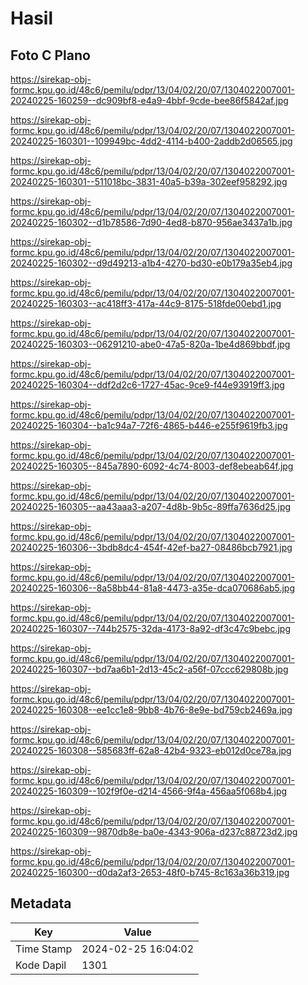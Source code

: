 # Hasil

## Foto C Plano

https://sirekap-obj-formc.kpu.go.id/48c6/pemilu/pdpr/13/04/02/20/07/1304022007001-20240225-160259--dc909bf8-e4a9-4bbf-9cde-bee86f5842af.jpg

https://sirekap-obj-formc.kpu.go.id/48c6/pemilu/pdpr/13/04/02/20/07/1304022007001-20240225-160301--109949bc-4dd2-4114-b400-2addb2d06565.jpg

https://sirekap-obj-formc.kpu.go.id/48c6/pemilu/pdpr/13/04/02/20/07/1304022007001-20240225-160301--511018bc-3831-40a5-b39a-302eef958292.jpg

https://sirekap-obj-formc.kpu.go.id/48c6/pemilu/pdpr/13/04/02/20/07/1304022007001-20240225-160302--d1b78586-7d90-4ed8-b870-956ae3437a1b.jpg

https://sirekap-obj-formc.kpu.go.id/48c6/pemilu/pdpr/13/04/02/20/07/1304022007001-20240225-160302--d9d49213-a1b4-4270-bd30-e0b179a35eb4.jpg

https://sirekap-obj-formc.kpu.go.id/48c6/pemilu/pdpr/13/04/02/20/07/1304022007001-20240225-160303--ac418ff3-417a-44c9-8175-518fde00ebd1.jpg

https://sirekap-obj-formc.kpu.go.id/48c6/pemilu/pdpr/13/04/02/20/07/1304022007001-20240225-160303--06291210-abe0-47a5-820a-1be4d869bbdf.jpg

https://sirekap-obj-formc.kpu.go.id/48c6/pemilu/pdpr/13/04/02/20/07/1304022007001-20240225-160304--ddf2d2c6-1727-45ac-9ce9-f44e93919ff3.jpg

https://sirekap-obj-formc.kpu.go.id/48c6/pemilu/pdpr/13/04/02/20/07/1304022007001-20240225-160304--ba1c94a7-72f6-4865-b446-e255f9619fb3.jpg

https://sirekap-obj-formc.kpu.go.id/48c6/pemilu/pdpr/13/04/02/20/07/1304022007001-20240225-160305--845a7890-6092-4c74-8003-def8ebeab64f.jpg

https://sirekap-obj-formc.kpu.go.id/48c6/pemilu/pdpr/13/04/02/20/07/1304022007001-20240225-160305--aa43aaa3-a207-4d8b-9b5c-89ffa7636d25.jpg

https://sirekap-obj-formc.kpu.go.id/48c6/pemilu/pdpr/13/04/02/20/07/1304022007001-20240225-160306--3bdb8dc4-454f-42ef-ba27-08486bcb7921.jpg

https://sirekap-obj-formc.kpu.go.id/48c6/pemilu/pdpr/13/04/02/20/07/1304022007001-20240225-160306--8a58bb44-81a8-4473-a35e-dca070686ab5.jpg

https://sirekap-obj-formc.kpu.go.id/48c6/pemilu/pdpr/13/04/02/20/07/1304022007001-20240225-160307--744b2575-32da-4173-8a92-df3c47c9bebc.jpg

https://sirekap-obj-formc.kpu.go.id/48c6/pemilu/pdpr/13/04/02/20/07/1304022007001-20240225-160307--bd7aa6b1-2d13-45c2-a56f-07ccc629808b.jpg

https://sirekap-obj-formc.kpu.go.id/48c6/pemilu/pdpr/13/04/02/20/07/1304022007001-20240225-160308--ee1cc1e8-9bb8-4b76-8e9e-bd759cb2469a.jpg

https://sirekap-obj-formc.kpu.go.id/48c6/pemilu/pdpr/13/04/02/20/07/1304022007001-20240225-160308--585683ff-62a8-42b4-9323-eb012d0ce78a.jpg

https://sirekap-obj-formc.kpu.go.id/48c6/pemilu/pdpr/13/04/02/20/07/1304022007001-20240225-160309--102f9f0e-d214-4566-9f4a-456aa5f068b4.jpg

https://sirekap-obj-formc.kpu.go.id/48c6/pemilu/pdpr/13/04/02/20/07/1304022007001-20240225-160309--9870db8e-ba0e-4343-906a-d237c88723d2.jpg

https://sirekap-obj-formc.kpu.go.id/48c6/pemilu/pdpr/13/04/02/20/07/1304022007001-20240225-160300--d0da2af3-2653-48f0-b745-8c163a36b319.jpg


## Metadata

| Key        | Value               |
| ---------- | ------------------- |
| Time Stamp | 2024-02-25 16:04:02 |
| Kode Dapil | 1301                |




